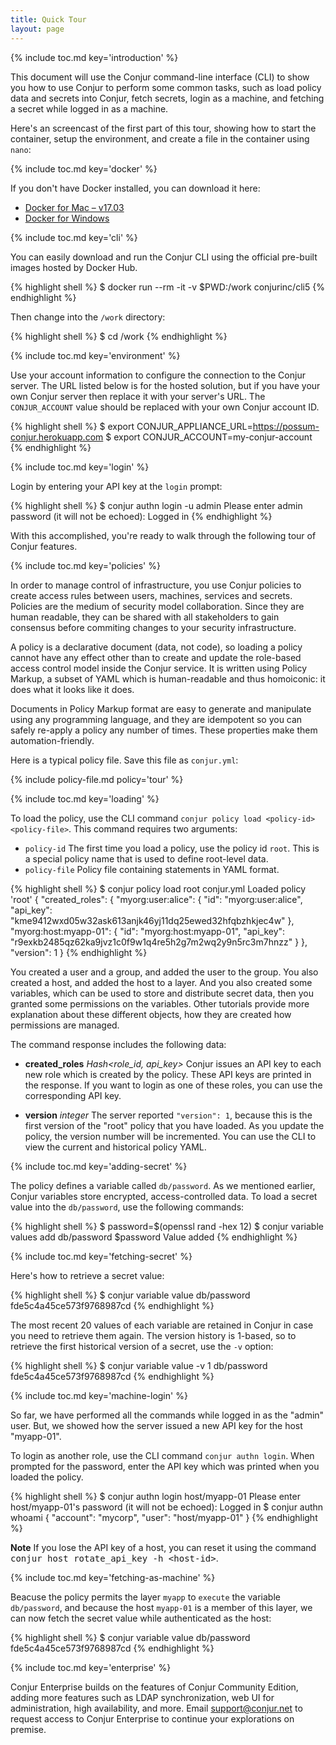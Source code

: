 ```yaml
---
title: Quick Tour
layout: page
---
```



{% include toc.md key='introduction' %}

This document will use the Conjur command-line interface (CLI) to show you how to use Conjur to perform some common tasks, such as load policy data and secrets into Conjur, fetch secrets, login as a machine, and fetching a secret while logged in as a machine.

Here's an screencast of the first part of this tour, showing how to start the container, setup the environment, and create a file in the container using `nano`:

<script type="text/javascript" src="https://asciinema.org/a/128502.js" id="asciicast-128502" async></script>

{% include toc.md key='docker' %}

If you don't have Docker installed, you can download it here:
* [Docker for Mac – v17.03](https://download.docker.com/mac/stable/16048/Docker.dmg) 
* [Docker for Windows](https://docs.docker.com/docker-for-windows/install/#download-docker-for-windows)


{% include toc.md key='cli' %}

You can easily download and run the Conjur CLI using the official pre-built images hosted by Docker Hub. 

{% highlight shell %}
$ docker run --rm -it -v $PWD:/work conjurinc/cli5
{% endhighlight %}

Then change into the `/work` directory:

{% highlight shell %}
$ cd /work
{% endhighlight %}

{% include toc.md key='environment' %}

Use your account information to configure the connection to the Conjur server. The URL listed below is
for the hosted solution, but if you have your own Conjur server then replace it with your server's URL.
The `CONJUR_ACCOUNT` value should be replaced with your own Conjur account ID.

{% highlight shell %}
  $ export CONJUR_APPLIANCE_URL=https://possum-conjur.herokuapp.com
  $ export CONJUR_ACCOUNT=my-conjur-account
{% endhighlight %}

{% include toc.md key='login' %}

Login by entering your API key at the `login` prompt:

{% highlight shell %}
  $ conjur authn login -u admin
  Please enter admin password (it will not be echoed):
  Logged in
{% endhighlight %}

With this accomplished, you're ready to walk through the following tour of Conjur features.

{% include toc.md key='policies' %}

In order to manage control of infrastructure, you use Conjur policies to create access rules between users, machines, services and secrets. Policies are the medium of security model collaboration. Since they are human readable, they can be shared with all stakeholders to gain consensus before commiting changes to your security infrastructure.

A policy is a declarative document (data, not code), so loading a policy cannot have any effect other than to create and update the role-based access control model inside the Conjur service. It is written using Policy Markup, a subset of YAML which is human-readable and thus homoiconic: it does what it looks like it does.

Documents in Policy Markup format are easy to generate and manipulate using any programming language, and they are idempotent so you can safely re-apply a policy any number of times. These properties make them automation-friendly.

Here is a typical policy file. Save this file as `conjur.yml`:

{% include policy-file.md policy='tour' %}

{% include toc.md key='loading' %}

To load the policy, use the CLI command `conjur policy load <policy-id> <policy-file>`. This command requires two arguments:

* `policy-id` The first time you load a policy, use the policy id `root`. This is a special policy name that is used to define root-level data. 
* `policy-file` Policy file containing statements in YAML format. 

{% highlight shell %}
$ conjur policy load root conjur.yml
Loaded policy 'root'
{
  "created_roles": {
    "myorg:user:alice": {
      "id": "myorg:user:alice",
      "api_key": "kme9412wxd05w32ask613anjk46yj11dq25ewed32hfqbzhkjec4w"
    },
    "myorg:host:myapp-01": {
      "id": "myorg:host:myapp-01",
      "api_key": "r9exkb2485qz62ka9jvz1c0f9w1q4re5h2g7m2wq2y9n5rc3m7hnzz"
    }
  },
  "version": 1
}
{% endhighlight %}

You created a user and a group, and added the user to the group. You also created a host, and added the host to a layer. And you also created some variables, which can be used to store and distribute secret data, then you granted some permissions on the variables. Other tutorials provide more explanation about these different objects, how they are created how permissions are managed.

The command response includes the following data:

* **created_roles** *Hash<role_id, api_key>* Conjur issues an API key to each new role which is created by the policy. These API keys are printed in the response. If you want to login as one of these roles, you can use the corresponding API key.

* **version** *integer* The server reported `"version": 1`, because this is the first version of the "root" policy that you have loaded. As you update the policy, the version number will be incremented. You can use the CLI to view the current and historical policy YAML.

{% include toc.md key='adding-secret' %}

The policy defines a variable called `db/password`. As we mentioned earlier, Conjur variables store encrypted, access-controlled data. To load a secret value into the `db/password`, use the following commands:

{% highlight shell %}
$ password=$(openssl rand -hex 12)
$ conjur variable values add db/password $password
Value added
{% endhighlight %}

{% include toc.md key='fetching-secret' %}

Here's how to retrieve a secret value:

{% highlight shell %}
$ conjur variable value db/password
fde5c4a45ce573f9768987cd
{% endhighlight %}

The most recent 20 values of each variable are retained in Conjur in case you need to retrieve them again. The version history is 1-based, so to retrieve the first historical version of a secret, use the `-v` option:

{% highlight shell %}
$ conjur variable value -v 1 db/password
fde5c4a45ce573f9768987cd
{% endhighlight %}

{% include toc.md key='machine-login' %}

So far, we have performed all the commands while logged in as the "admin" user. But, we showed how the server issued a new API key for the host "myapp-01". 

To login as another role, use the CLI command `conjur authn login`. When prompted for the password, enter the API key which was printed when you loaded the policy.

{% highlight shell %}
$ conjur authn login host/myapp-01
Please enter host/myapp-01's password (it will not be echoed):
Logged in
$ conjur authn whoami
{ "account": "mycorp", "user": "host/myapp-01" }
{% endhighlight %}

<div class="note">
<strong>Note</strong> If you lose the API key of a host, you can reset it using the command <tt>conjur host rotate_api_key -h &lt;host-id&gt;</tt>.
</div>
<p/>

{% include toc.md key='fetching-as-machine' %}

Beacuse the policy permits the layer `myapp` to `execute` the variable `db/password`, and because the host `myapp-01` is a member of this layer, we can now fetch the secret value while authenticated as the host:

{% highlight shell %}
$ conjur variable value db/password
fde5c4a45ce573f9768987cd
{% endhighlight %}


{% include toc.md key='enterprise' %}

Conjur Enterprise builds on the features of Conjur Community Edition, adding more features such as LDAP synchronization,
web UI for administration, high availability, and more.
Email <support@conjur.net> to request access to Conjur Enterprise to continue your explorations on premise.

